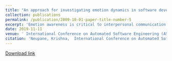 ```yaml
---
title: "An approach for investigating emotion dynamics in software development"
collection: publications
permalink: /publication/2009-10-01-paper-title-number-5
excerpt: 'Emotion awareness is critical to interpersonal communication, including that in software development. The SE community has studied emotion in software development using isolated emotion states but it has not considered the dynamic nature of emotion. To investigate the emotion dynamics, SE community needs an effective approach. In this paper, we propose such an approach which can automatically collect project teams' communication records, identify the emotions and their intensities in them, model the emotion dynamics into time series, and provide efficient data management. We demonstrate that this approach can provide end-to-end support for various emotion awareness research and practices through automated data collection, modeling, storage, analysis, and presentation using the IPython's project data on GitHub.'
date: 2019-11-11
venue: ' International Conference on Automated Software Engineering (ASE) '
citation: 'Neupane, Krishna,  International Conference on Automated Software Engineering (ASE) 2019'
---
```


[Download link](https://scholar.google.com/citations?view_op=view_citation&hl=en&user=8UHcQU0AAAAJ&citation_for_view=8UHcQU0AAAAJ:u5HHmVD_uO8C)
